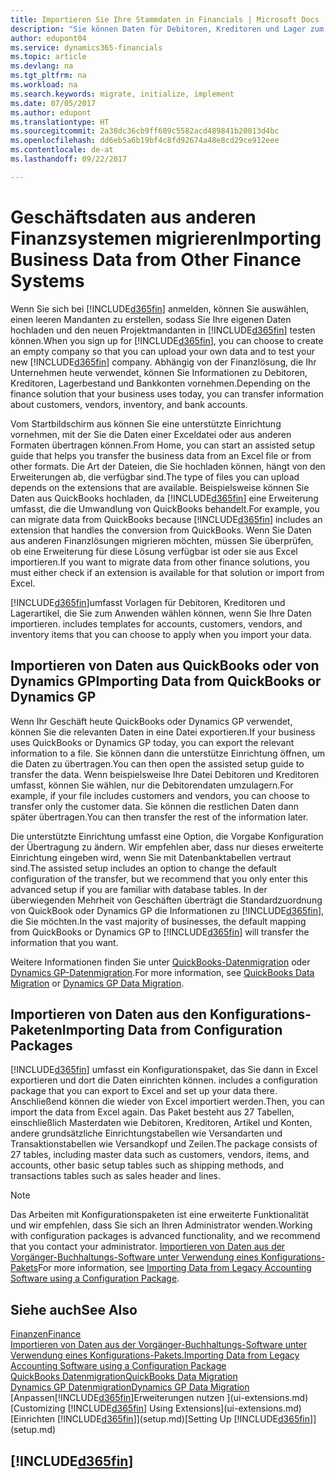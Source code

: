 ```yaml
---
title: Importieren Sie Ihre Stammdaten in Financials | Microsoft Docs
description: "Sie können Daten für Debitoren, Kreditoren und Lager zum Beispiel aus Excel oder QuickBooks Dynamics GP, in Financials migrieren."
author: edupont04
ms.service: dynamics365-financials
ms.topic: article
ms.devlang: na
ms.tgt_pltfrm: na
ms.workload: na
ms.search.keywords: migrate, initialize, implement
ms.date: 07/05/2017
ms.author: edupont
ms.translationtype: HT
ms.sourcegitcommit: 2a38dc36cb9ff609c5582acd489841b20013d4bc
ms.openlocfilehash: dd6eb5a6b19bf4c8fd92674a48e8cd29ce912eee
ms.contentlocale: de-at
ms.lasthandoff: 09/22/2017

---
```

# <a name="importing-business-data-from-other-finance-systems"></a><span data-ttu-id="21661-103">Geschäftsdaten aus anderen Finanzsystemen migrieren</span><span class="sxs-lookup"><span data-stu-id="21661-103">Importing Business Data from Other Finance Systems</span></span>
<span data-ttu-id="21661-104">Wenn Sie sich bei [!INCLUDE[d365fin](includes/d365fin_md.md)] anmelden, können Sie auswählen, einen leeren Mandanten zu erstellen, sodass Sie Ihre eigenen Daten hochladen und den neuen Projektmandanten in [!INCLUDE[d365fin](includes/d365fin_md.md)] testen können.</span><span class="sxs-lookup"><span data-stu-id="21661-104">When you sign up for [!INCLUDE[d365fin](includes/d365fin_md.md)], you can choose to create an empty company so that you can upload your own data and to test your new [!INCLUDE[d365fin](includes/d365fin_md.md)] company.</span></span> <span data-ttu-id="21661-105">Abhängig von der Finanzlösung, die Ihr Unternehmen heute verwendet, können Sie Informationen zu Debitoren, Kreditoren, Lagerbestand und Bankkonten vornehmen.</span><span class="sxs-lookup"><span data-stu-id="21661-105">Depending on the finance solution that your business uses today, you can transfer information about customers, vendors, inventory, and bank accounts.</span></span>  

<span data-ttu-id="21661-106">Vom Startbildschirm aus können Sie eine unterstützte Einrichtung vornehmen, mit der Sie die Daten einer Exceldatei oder aus anderen Formaten übertragen können.</span><span class="sxs-lookup"><span data-stu-id="21661-106">From Home, you can start an assisted setup guide that helps you transfer the business data from an Excel file or from other formats.</span></span> <span data-ttu-id="21661-107">Die Art der Dateien, die Sie hochladen können, hängt von den Erweiterungen ab, die verfügbar sind.</span><span class="sxs-lookup"><span data-stu-id="21661-107">The type of files you can upload depends on the extensions that are available.</span></span> <span data-ttu-id="21661-108">Beispielsweise können Sie Daten aus QuickBooks hochladen, da [!INCLUDE[d365fin](includes/d365fin_md.md)] eine Erweiterung umfasst, die die Umwandlung von QuickBooks behandelt.</span><span class="sxs-lookup"><span data-stu-id="21661-108">For example, you can migrate data from QuickBooks because [!INCLUDE[d365fin](includes/d365fin_md.md)] includes an extension that handles the conversion from QuickBooks.</span></span> <span data-ttu-id="21661-109">Wenn Sie Daten aus anderen Finanzlösungen migrieren möchten, müssen Sie überprüfen, ob eine Erweiterung für diese Lösung verfügbar ist oder sie aus Excel importieren.</span><span class="sxs-lookup"><span data-stu-id="21661-109">If you want to migrate data from other finance solutions, you must either check if an extension is available for that solution or import from Excel.</span></span>  

[!INCLUDE[d365fin](includes/d365fin_md.md)]<span data-ttu-id="21661-110">umfasst Vorlagen für Debitoren, Kreditoren und Lagerartikel, die Sie zum Anwenden wählen können, wenn Sie Ihre Daten importieren.</span><span class="sxs-lookup"><span data-stu-id="21661-110"> includes templates for accounts, customers, vendors, and inventory items that you can choose to apply when you import your data.</span></span>  

## <a name="importing-data-from-quickbooks-or-dynamics-gp"></a><span data-ttu-id="21661-111">Importieren von Daten aus QuickBooks oder von Dynamics GP</span><span class="sxs-lookup"><span data-stu-id="21661-111">Importing Data from QuickBooks or Dynamics GP</span></span>
<span data-ttu-id="21661-112">Wenn Ihr Geschäft heute QuickBooks oder Dynamics GP verwendet, können Sie die relevanten Daten in eine Datei exportieren.</span><span class="sxs-lookup"><span data-stu-id="21661-112">If your business uses QuickBooks or Dynamics GP today, you can export the relevant information to a file.</span></span> <span data-ttu-id="21661-113">Sie können dann die unterstütze Einrichtung öffnen, um die Daten zu übertragen.</span><span class="sxs-lookup"><span data-stu-id="21661-113">You can then open the assisted setup guide to transfer the data.</span></span>
<span data-ttu-id="21661-114">Wenn beispielsweise Ihre Datei Debitoren und Kreditoren umfasst, können Sie wählen, nur die Debitorendaten umzulagern.</span><span class="sxs-lookup"><span data-stu-id="21661-114">For example, if your file includes customers and vendors, you can choose to transfer only the customer data.</span></span> <span data-ttu-id="21661-115">Sie können die restlichen Daten dann später übertragen.</span><span class="sxs-lookup"><span data-stu-id="21661-115">You can then transfer the rest of the information later.</span></span>  

<span data-ttu-id="21661-116">Die unterstützte Einrichtung umfasst eine Option, die Vorgabe Konfiguration der Übertragung zu ändern. Wir empfehlen aber, dass nur dieses erweiterte Einrichtung eingeben wird, wenn Sie mit Datenbanktabellen vertraut sind.</span><span class="sxs-lookup"><span data-stu-id="21661-116">The assisted setup includes an option to change the default configuration of the transfer, but we recommend that you only enter this advanced setup if you are familiar with database tables.</span></span> <span data-ttu-id="21661-117">In der überwiegenden Mehrheit von Geschäften überträgt die Standardzuordnung von QuickBook oder Dynamics GP die Informationen zu [!INCLUDE[d365fin](includes/d365fin_md.md)], die Sie möchten.</span><span class="sxs-lookup"><span data-stu-id="21661-117">In the vast majority of businesses, the default mapping from QuickBooks or Dynamics GP to [!INCLUDE[d365fin](includes/d365fin_md.md)] will transfer the information that you want.</span></span>  

<span data-ttu-id="21661-118">Weitere Informationen finden Sie unter [QuickBooks-Datenmigration](ui-extensions-quickbooks-data-migration.md) oder [Dynamics GP-Datenmigration](ui-extensions-dynamicsgp-data-migration.md).</span><span class="sxs-lookup"><span data-stu-id="21661-118">For more information, see [QuickBooks Data Migration](ui-extensions-quickbooks-data-migration.md) or [Dynamics GP Data Migration](ui-extensions-dynamicsgp-data-migration.md).</span></span>

## <a name="importing-data-from-configuration-packages"></a><span data-ttu-id="21661-119">Importieren von Daten aus den Konfigurations-Paketen</span><span class="sxs-lookup"><span data-stu-id="21661-119">Importing Data from Configuration Packages</span></span>
[!INCLUDE[d365fin](includes/d365fin_md.md)]<span data-ttu-id="21661-120"> umfasst ein Konfigurationspaket, das Sie dann in Excel exportieren und dort die Daten einrichten können.</span><span class="sxs-lookup"><span data-stu-id="21661-120"> includes a configuration package that you can export to Excel and set up your data there.</span></span> <span data-ttu-id="21661-121">Anschließend können die wieder von Excel importiert werden.</span><span class="sxs-lookup"><span data-stu-id="21661-121">Then, you can import the data from Excel again.</span></span> <span data-ttu-id="21661-122">Das Paket besteht aus 27 Tabellen, einschließlich Masterdaten wie Debitoren, Kreditoren, Artikel und Konten, andere grundsätzliche Einrichtungstabellen wie Versandarten und Transaktionstabellen wie Versandkopf und Zeilen.</span><span class="sxs-lookup"><span data-stu-id="21661-122">The package consists of 27 tables, including master data such as customers, vendors, items, and accounts, other basic setup tables such as shipping methods, and transactions tables such as sales header and lines.</span></span>  

> [!NOTE]  
>   <span data-ttu-id="21661-123">Das Arbeiten mit Konfigurationspaketen ist eine erweiterte Funktionalität und wir empfehlen, dass Sie sich an Ihren Administrator wenden.</span><span class="sxs-lookup"><span data-stu-id="21661-123">Working with configuration packages is advanced functionality, and we recommend that you contact your administrator.</span></span> <span data-ttu-id="21661-124">[Importieren von Daten aus der Vorgänger-Buchhaltungs-Software unter Verwendung eines Konfigurations-Pakets](across-import-data-configuration-packages.md)</span><span class="sxs-lookup"><span data-stu-id="21661-124">For more information, see [Importing Data from Legacy Accounting Software using a Configuration Package](across-import-data-configuration-packages.md).</span></span>  

## <a name="see-also"></a><span data-ttu-id="21661-125">Siehe auch</span><span class="sxs-lookup"><span data-stu-id="21661-125">See Also</span></span>
[<span data-ttu-id="21661-126">Finanzen</span><span class="sxs-lookup"><span data-stu-id="21661-126">Finance</span></span>](finance.md)  
[<span data-ttu-id="21661-127">Importieren von Daten aus der Vorgänger-Buchhaltungs-Software unter Verwendung eines Konfigurations-Pakets.</span><span class="sxs-lookup"><span data-stu-id="21661-127">Importing Data from Legacy Accounting Software using a Configuration Package</span></span>](across-import-data-configuration-packages.md)  
[<span data-ttu-id="21661-128">QuickBooks Datenmigration</span><span class="sxs-lookup"><span data-stu-id="21661-128">QuickBooks Data Migration</span></span>](ui-extensions-quickbooks-data-migration.md)  
[<span data-ttu-id="21661-129">Dynamics GP Datenmigration</span><span class="sxs-lookup"><span data-stu-id="21661-129">Dynamics GP Data Migration</span></span>](ui-extensions-dynamicsgp-data-migration.md)  
<span data-ttu-id="21661-130">[Anpassen[!INCLUDE[d365fin](includes/d365fin_md.md)]Erweiterungen nutzen ](ui-extensions.md) </span><span class="sxs-lookup"><span data-stu-id="21661-130">[Customizing [!INCLUDE[d365fin](includes/d365fin_md.md)] Using Extensions](ui-extensions.md) </span></span>  
<span data-ttu-id="21661-131">[Einrichten [!INCLUDE[d365fin](includes/d365fin_md.md)]](setup.md)</span><span class="sxs-lookup"><span data-stu-id="21661-131">[Setting Up [!INCLUDE[d365fin](includes/d365fin_md.md)]](setup.md)</span></span>

## [!INCLUDE[d365fin](includes/free_trial_md.md)]

